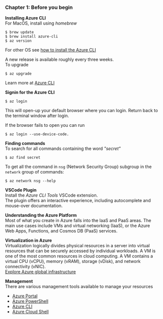 ### Chapter 1: Before you begin

__Installing Azure CLI__  
For MacOS, install using _homebrew_  
```
$ brew update
$ brew install azure-cli
$ az version
```
For other OS see [how to install the Azure CLI](https://learn.microsoft.com/en-us/cli/azure/install-azure-cli)

A new release is available roughly every three weeks.  
To upgrade  
```
$ az upgrade
```
Learn more at [Azure CLI](https://learn.microsoft.com/en-us/cli/azure/)

__Signin for the Azure CLI__  
```
$ az login
```
This will open-up your default browser where you can login. Return back to the terminal window after login.  

If the browser fails to open you can run
```
$ az login --use-device-code.
```

__Finding commands__  
To search for all commands containing the word _"secret"_  
```
$ az find secret
```  
To get all the command in `nsg` (Network Security Group) subgroup in the `network` group of commands:  
```
$ az network nsg --help 
```

__VSCode Plugin__  
Install the _Azure CLI Tools_ VSCode extension.   
The plugin offers an interactive experience, including autocomplete and mouse-over documentation.

__Understanding the Azure Platform__    
Most of what you create in Azure falls into the IaaS and PaaS areas. The main use cases include VMs and virtual networking (IaaS), or the Azure Web Apps, Functions, and Cosmos DB (PaaS) services.

__Virtualization in Azure__   
Virtualization logically divides physical resources in a server into virtual resources that can be securely accessed by individual workloads. A VM is one of the most common resources in cloud computing. A VM contains a virtual CPU (vCPU), memory (vRAM), storage (vDisk), and network connectivity (vNIC).    
[Explore Azure global infrastructure](https://azure.microsoft.com/en-us/explore/global-infrastructure/)  

__Management__  
There are various management tools available to manage your resources  
* [Azure Portal](http://portal.azure.com)  
* [Azure PowerShell](https://learn.microsoft.com/en-us/powershell/azure/get-started-azureps)  
* [Azure CLI](https://learn.microsoft.com/en-us/cli/azure/install-azure-cli)
* [Azure Cloud Shell](http://shell.azure.com)
